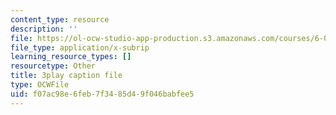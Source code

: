 ```yaml
---
content_type: resource
description: ''
file: https://ol-ocw-studio-app-production.s3.amazonaws.com/courses/6-01sc-introduction-to-electrical-engineering-and-computer-science-i-spring-2011/f07ac98e6feb7f3485d49f046babfee5_5sLFTc10kg8.srt
file_type: application/x-subrip
learning_resource_types: []
resourcetype: Other
title: 3play caption file
type: OCWFile
uid: f07ac98e-6feb-7f34-85d4-9f046babfee5
---
```

